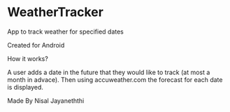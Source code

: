 # WeatherTracker
App to track weather for specified dates

Created for Android

How it works?

A user adds a date in the future that they would like to track (at most a month in advace). Then using accuweather.com
the forecast for each date is displayed.

Made By Nisal Jayaneththi
